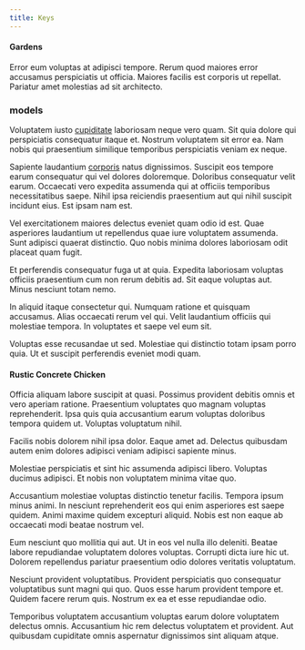 ```yaml
---
title: Keys
---
```


#### Gardens

Error eum voluptas at adipisci tempore. Rerum quod maiores error accusamus perspiciatis ut officia. Maiores facilis est corporis ut repellat. Pariatur amet molestias ad sit architecto.

### models

Voluptatem iusto [cupiditate](/facere/temporibus/adipisci/quasi/content.md) laboriosam neque vero quam. Sit quia dolore qui perspiciatis consequatur itaque et. Nostrum voluptatem sit error ea. Nam nobis qui praesentium similique temporibus perspiciatis veniam ex neque.

Sapiente laudantium [corporis](/earum/quo/dolorem/aperiam/avon.md) natus dignissimos. Suscipit eos tempore earum consequatur qui vel dolores doloremque. Doloribus consequatur velit earum. Occaecati vero expedita assumenda qui at officiis temporibus necessitatibus saepe. Nihil ipsa reiciendis praesentium aut qui nihil suscipit incidunt eius. Est ipsam nam est.

Vel exercitationem maiores delectus eveniet quam odio id est. Quae asperiores laudantium ut repellendus quae iure voluptatem assumenda. Sunt adipisci quaerat distinctio. Quo nobis minima dolores laboriosam odit placeat quam fugit.

Et perferendis consequatur fuga ut at quia. Expedita laboriosam voluptas officiis praesentium cum non rerum debitis ad. Sit eaque voluptas aut. Minus nesciunt totam nemo.

In aliquid itaque consectetur qui. Numquam ratione et quisquam accusamus. Alias occaecati rerum vel qui. Velit laudantium officiis qui molestiae tempora. In voluptates et saepe vel eum sit.

Voluptas esse recusandae ut sed. Molestiae qui distinctio totam ipsam porro quia. Ut et suscipit perferendis eveniet modi quam.

#### Rustic Concrete Chicken

Officia aliquam labore suscipit at quasi. Possimus provident debitis omnis et vero aperiam ratione. Praesentium voluptates quo magnam voluptas reprehenderit. Ipsa quis quia accusantium earum voluptas doloribus tempora quidem ut. Voluptas voluptatum nihil.

Facilis nobis dolorem nihil ipsa dolor. Eaque amet ad. Delectus quibusdam autem enim dolores adipisci veniam adipisci sapiente minus.

Molestiae perspiciatis et sint hic assumenda adipisci libero. Voluptas ducimus adipisci. Et nobis non voluptatem minima vitae quo.

Accusantium molestiae voluptas distinctio tenetur facilis. Tempora ipsum minus animi. In nesciunt reprehenderit eos qui enim asperiores est saepe quidem. Animi maxime quidem excepturi aliquid. Nobis est non eaque ab occaecati modi beatae nostrum vel.

Eum nesciunt quo mollitia qui aut. Ut in eos vel nulla illo deleniti. Beatae labore repudiandae voluptatem dolores voluptas. Corrupti dicta iure hic ut. Dolorem repellendus pariatur praesentium odio dolores veritatis voluptatum.

Nesciunt provident voluptatibus. Provident perspiciatis quo consequatur voluptatibus sunt magni qui quo. Quos esse harum provident tempore et. Quidem facere rerum quis. Nostrum ex ea et esse repudiandae odio.

Temporibus voluptatem accusantium voluptas earum dolore voluptatem delectus omnis. Accusantium hic rem delectus voluptatem et provident. Aut quibusdam cupiditate omnis aspernatur dignissimos sint aliquam atque.
